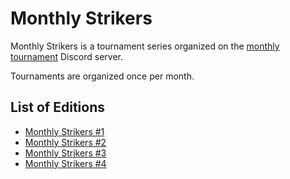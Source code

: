 # Monthly Strikers

Monthly Strikers is a tournament series organized on the [monthly tournament](https://discord.gg/WtqVs6P2Fa) Discord server.

Tournaments are organized once per month.

## List of Editions

- [Monthly Strikers #1](monthly1.md)
- [Monthly Strikers #2](monthly2.md)
- [Monthly Strikers #3](monthly3.md)
- [Monthly Strikers #4](monthly4.md)